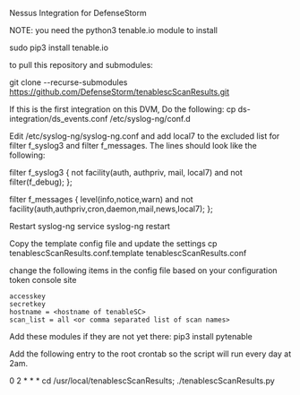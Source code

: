 Nessus Integration for DefenseStorm

NOTE: you need the python3 tenable.io module to install

sudo pip3 install tenable.io

to pull this repository and submodules:

git clone --recurse-submodules https://github.com/DefenseStorm/tenablescScanResults.git

If this is the first integration on this DVM, Do the following:
cp ds-integration/ds_events.conf /etc/syslog-ng/conf.d

Edit /etc/syslog-ng/syslog-ng.conf and add local7 to the excluded list for filter f_syslog3 and filter f_messages. The lines should look like the following:

filter f_syslog3 { not facility(auth, authpriv, mail, local7) and not filter(f_debug); };

filter f_messages { level(info,notice,warn) and not facility(auth,authpriv,cron,daemon,mail,news,local7); };

Restart syslog-ng service syslog-ng restart

Copy the template config file and update the settings
cp tenablescScanResults.conf.template tenablescScanResults.conf

change the following items in the config file based on your configuration token console site

	accesskey 
	secretkey
	hostname = <hostname of tenableSC>
	scan_list = all <or comma separated list of scan names>

Add these modules if they are not yet there:
	pip3 install pytenable

Add the following entry to the root crontab so the script will run every day at 2am.

0 2 * * * cd /usr/local/tenablescScanResults; ./tenablescScanResults.py
